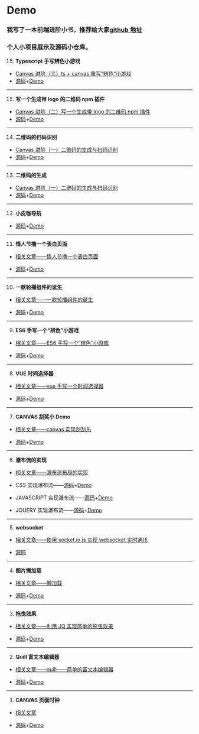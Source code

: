 # Demo

### 我写了一本前端进阶小书，推荐给大家[github 地址](https://github.com/zxpsuper/advanced_front_end)

### **个人小项目展示及源码小仓库。**

15. **Typescript 手写辨色小游戏**

- [Canvas 进阶（三）ts + canvas 重写”辨色“小游戏](https://juejin.im/post/5d22af2b6fb9a07ea7133361)
- [源码](https://github.com/zxpsuper/Demo/tree/master/color)+[Demo](https://zxpsuper.github.io/Demo/color/colorTs.html)

---

15. **写一个生成带 logo 的二维码 npm 插件**

- [Canvas 进阶（二）写一个生成带 logo 的二维码 npm 插件](https://juejin.im/post/5d1c461f6fb9a07f070e4768)
- [源码](https://github.com/zxpsuper/qrcode-with-logos)+[Demo](https://zxpsuper.github.io/qrcode-with-logos/dist/)

---

14. **二维码的扫码识别**

- [Canvas 进阶（一）二维码的生成与扫码识别](https://juejin.im/post/5d00b3626fb9a07ed74076a9)
- [源码](https://github.com/zxpsuper/Demo/tree/master/qrcode)+[Demo](https://zxpsuper.github.io/Demo/qrcode/qrcode-scan.html)

---

13. **二维码的生成**

- [Canvas 进阶（一）二维码的生成与扫码识别](https://juejin.im/post/5d00b3626fb9a07ed74076a9)
- [源码](https://github.com/zxpsuper/Demo/blob/master/qrcode/index.html)+[Demo](https://zxpsuper.github.io/Demo/qrcode/)

---

12. **小皮咖导航**

- [源码](https://github.com/zxpsuper/Demo/tree/master/navigation)+[Demo](https://zxpsuper.github.io/Demo/navigation/)

---

11. **情人节撸一个表白页面**

- [相关文章——情人节撸一个表白页面](https://juejin.im/post/5c6521b8f265da2dcd79ca74)

- [源码](https://github.com/zxpsuper/Demo/tree/master/valentine_day)+[Demo](https://zxpsuper.github.io/Demo/valentine_day/name.html)

---

10. **一款轮播组件的诞生**

- [相关文章——一款轮播组件的诞生](https://juejin.im/post/5c24925fe51d4502a232fb6b)

- [源码](https://github.com/zxpsuper/suporka-carousal)+[Demo](https://zxpsuper.github.io/Demo/carousal/index.html)

---

9. **ES6 手写一个“辨色”小游戏**

- [相关文章——ES6 手写一个“辨色”小游戏](https://segmentfault.com/a/1190000016444812)

- [源码](./color/index.js)+[Demo](https://zxpsuper.github.io/Demo/color/index.html)

---

8. **VUE 时间选择器**

- [相关文章——vue 手写一个时间选择器](https://juejin.im/post/5b62b0cfe51d453489494efb)

- [源码](./datepicker/Datepicker.vue)+[Demo](https://zxpsuper.github.io/Demo/datepicker/index.html)

---

7. **CANVAS 刮奖小 Demo**

- [相关文章——canvas 实现刮刮乐](https://blog.csdn.net/weixin_38788347/article/details/78239704)

- [源码](./guajiang/index.html)+[Demo](https://zxpsuper.github.io/Demo/guajiang/index.html)

---

6. **瀑布流的实现**

- [相关文章——瀑布流布局的实现](https://blog.csdn.net/weixin_38788347/article/details/78390064)

- CSS 实现瀑布流——[源码](./waterflow/waterfallcss.html)+[Demo](https://zxpsuper.github.io/Demo/waterflow/waterfallcss.html)

- JAVASCRIPT 实现瀑布流——[源码](./waterflow/waterfalljs.html)+[Demo](https://zxpsuper.github.io/Demo/waterflow/waterfalljs.html)

- JQUERY 实现瀑布流——[源码](./waterflow/waterfalljq.html)+[Demo](https://zxpsuper.github.io/Demo/waterflow/waterfalljq.html)

---

5. **websocket**

- [相关文章——使用 socket.io.js 实现 websocket 实时通讯](https://blog.csdn.net/weixin_38788347/article/details/79726992)

- [源码](./websocket/)

---

4. **图片懒加载**

- [相关文章——懒加载](https://blog.csdn.net/weixin_38788347/article/details/78217372)

- [源码](./lazyload.html)+[Demo](https://zxpsuper.github.io/Demo/lazyload.html)

---

3. **拖曳效果**

- [相关文章——利用 JQ 实现简单的拖曳效果](https://blog.csdn.net/weixin_38788347/article/details/78273565)

- [源码](./drag.html)+[Demo](https://zxpsuper.github.io/Demo/drag.html)

---

2. **Quill 富文本编辑器**

- [相关文章——quill——简单的富文本编辑器](https://blog.csdn.net/weixin_38788347/article/details/78249433)

- [源码](./quill.html)+[Demo](https://zxpsuper.github.io/Demo/quill.html)

---

1. **CANVAS 页面时钟**

- [相关文章](https://blog.csdn.net/weixin_38788347/article/details/78239704)

- [源码](./watch.html)+[Demo](https://zxpsuper.github.io/Demo/watch.html)
